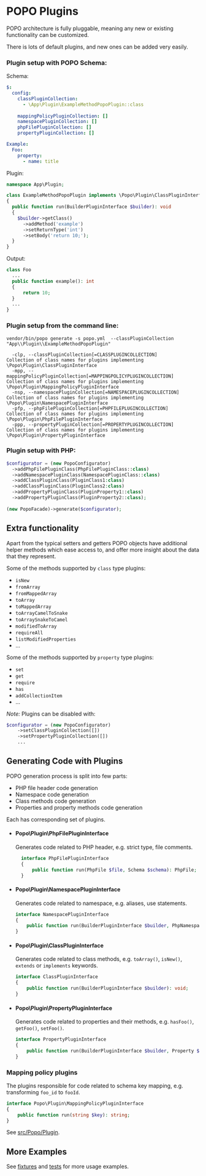 # POPO Plugins

POPO architecture is fully pluggable, meaning any new or existing functionality can be customized.

There is lots of default plugins, and new ones can be added very easily.

### Plugin setup with POPO Schema:

Schema:

```yaml
$:
  config:
    classPluginCollection:
      - \App\Plugin\ExampleMethodPopoPlugin::class
    
    mappingPolicyPluginCollection: []
    namespacePluginCollection: []
    phpFilePluginCollection: []
    propertyPluginCollection: []

Example:
  Foo:
    property:
      - name: title
```

Plugin:

```php
namespace App\Plugin;

class ExampleMethodPopoPlugin implements \Popo\Plugin\ClassPluginInterface
{
  public function run(BuilderPluginInterface $builder): void
  {
    $builder->getClass()
      ->addMethod('example')
      ->setReturnType('int')
      ->setBody('return 10;');
  }
}
```

Output:

```php
class Foo
  ...
  public function example(): int
  {
      return 10;
  }
  ...
}
```


### Plugin setup from the command line:


```shell
vendor/bin/popo generate -s popo.yml  --classPluginCollection "App\\Plugin\\ExampleMethodPopoPlugin"
```

```shell
  -clp, --classPluginCollection[=CLASSPLUGINCOLLECTION]                 Collection of class names for plugins implementing \Popo\Plugin\ClassPluginInterface
  -mpp, --mappingPolicyPluginCollection[=MAPPINGPOLICYPLUGINCOLLECTION] Collection of class names for plugins implementing \Popo\Plugin\MappingPolicyPluginInterface
  -nsp, --namespacePluginCollection[=NAMESPACEPLUGINCOLLECTION]         Collection of class names for plugins implementing \Popo\Plugin\NamespacePluginInterface
  -pfp, --phpFilePluginCollection[=PHPFILEPLUGINCOLLECTION]             Collection of class names for plugins implementing \Popo\Plugin\PhpFilePluginInterface
  -ppp, --propertyPluginCollection[=PROPERTYPLUGINCOLLECTION]           Collection of class names for plugins implementing \Popo\Plugin\PropertyPluginInterface
```


### Plugin setup with PHP:

```php
$configurator = (new PopoConfigurator)
  ->addPhpFilePluginClass(PhpFilePluginClass::class)
  ->addNamespacePluginClass(NamespacePluginClass::class)
  ->addClassPluginClass(PluginClass1:class)
  ->addClassPluginClass(PluginClass2:class)
  ->addPropertyPluginClass(PluginProperty1::class)
  ->addPropertyPluginClass(PluginProperty2::class);
    
(new PopoFacade)->generate($configurator);
```

## Extra functionality 

Apart from the typical setters and getters POPO objects have additional helper methods which ease access to, and offer
more insight about the data that they represent.

Some of the methods supported by `class` type plugins:

- `isNew`
- `fromArray`
- `fromMappedArray`
- `toArray`
- `toMappedArray`
- `toArrayCamelToSnake`
- `toArraySnakeToCamel`
- `modifiedToArray`
- `requireAll`
- `listModifiedProperties`
- ...

Some of the methods supported by `property` type plugins:

- `set`
- `get`
- `require`
- `has`
- `addCollectionItem`
- ...

_Note:_ Plugins can be disabled with:

```php
$configurator = (new PopoConfigurator)
    ->setClassPluginCollection([])
    ->setPropertyPluginCollection([])
    ...
```

## Generating Code with Plugins

POPO generation process is split into few parts:

- PHP file header code generation
- Namespace code generation
- Class methods code generation
- Properties and property methods code generation

Each has corresponding set of plugins.

- #### Popo\Plugin\PhpFilePluginInterface
  Generates code related to PHP header, e.g. strict type, file comments.
  ```php
    interface PhpFilePluginInterface
    {
        public function run(PhpFile $file, Schema $schema): PhpFile;
    }
    ```

- #### Popo\Plugin\NamespacePluginInterface
  Generates code related to namespace, e.g. aliases, use statements.

    ```php
    interface NamespacePluginInterface
    {
        public function run(BuilderPluginInterface $builder, PhpNamespace $namespace): PhpNamespace;
    }
    ```

- #### Popo\Plugin\ClassPluginInterface
  Generates code related to class methods, e.g. `toArray()`, `isNew()`, `extends` or `implements` keywords.

    ```php
    interface ClassPluginInterface
    {
        public function run(BuilderPluginInterface $builder): void;
    }
    ```

- #### Popo\Plugin\PropertyPluginInterface
  Generates code related to properties and their methods, e.g. `hasFoo()`, `getFoo()`, `setFoo()`.
  
    ```php
    interface PropertyPluginInterface
    {
        public function run(BuilderPluginInterface $builder, Property $property): void;
    }
    ```
  
### Mapping policy plugins

The plugins responsible for code related to schema key mapping, e.g. transforming `foo_id` to `fooId`.

```php
interface Popo\Plugin\MappingPolicyPluginInterface
{
    public function run(string $key): string;
}
```


See [src/Popo/Plugin](src/Popo/Plugin).

## More Examples

See [fixtures](tests/fixtures/popo.yml) and [tests](tests/suite/App/PopoTest.php) for more usage examples.
